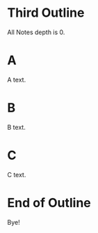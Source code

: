 # Third Outline <!-- Metadata: type: Outline; created: 2017-02-02 06:31:09; reads: 35; read: 2018-01-07 08:05:58; revision: 36; modified: 2018-01-07 08:06:05; importance: 0/5; urgency: 0/5; progress: 0%; -->
All Notes depth is 0.

# A <!-- Metadata: tags: TAG1,TAG2,TAG3; type: Note; created: 2017-02-02 06:31:09; reads: 35; read: 2018-01-07 08:05:58; revision: 36; modified: 2018-01-07 08:06:05; progress: 0%; -->
A text.

# B <!-- Metadata: type: Note; created: 2017-02-02 06:31:09; reads: 1; read: 2017-02-02 06:31:09; revision: 1; modified: 2017-02-02 06:31:09; progress: 0%; -->
B text.

# C <!-- Metadata: type: Note; created: 2017-02-02 06:31:09; reads: 1; read: 2017-02-02 06:31:09; revision: 1; modified: 2017-02-02 06:31:09; progress: 0%; -->
C text.

# End of Outline <!-- Metadata: type: Note; created: 2017-02-02 06:31:09; reads: 1; read: 2017-02-02 06:31:09; revision: 1; modified: 2017-02-02 06:31:09; progress: 0%; -->
Bye!
